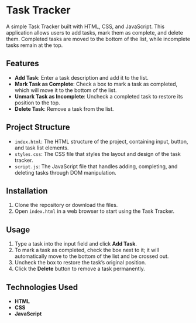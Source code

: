# Task Tracker

A simple Task Tracker built with HTML, CSS, and JavaScript. This application allows users to add tasks, mark them as complete, and delete them. Completed tasks are moved to the bottom of the list, while incomplete tasks remain at the top.

## Features

- **Add Task**: Enter a task description and add it to the list.
- **Mark Task as Complete**: Check a box to mark a task as completed, which will move it to the bottom of the list.
- **Unmark Task as Incomplete**: Uncheck a completed task to restore its position to the top.
- **Delete Task**: Remove a task from the list.

## Project Structure

- `index.html`: The HTML structure of the project, containing input, button, and task list elements.
- `styles.css`: The CSS file that styles the layout and design of the task tracker.
- `script.js`: The JavaScript file that handles adding, completing, and deleting tasks through DOM manipulation.

## Installation

1. Clone the repository or download the files.
2. Open `index.html` in a web browser to start using the Task Tracker.

## Usage

1. Type a task into the input field and click **Add Task**.
2. To mark a task as completed, check the box next to it; it will automatically move to the bottom of the list and be crossed out.
3. Uncheck the box to restore the task’s original position.
4. Click the **Delete** button to remove a task permanently.


## Technologies Used

- **HTML**
- **CSS**
- **JavaScript**

